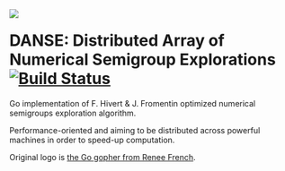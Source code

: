 <img align="left" src="http://i.imgur.com/lYlzXdA.png">

# DANSE: Distributed Array of Numerical Semigroup Explorations [![Build Status](https://travis-ci.org/efournival/ter-lri.svg?branch=master)](https://travis-ci.org/efournival/ter-lri)

Go implementation of F. Hivert & J. Fromentin optimized numerical semigroups exploration algorithm.

Performance-oriented and aiming to be distributed across powerful machines in order to speed-up computation.

Original logo is [the Go gopher from Renee French](https://blog.golang.org/gopher).
